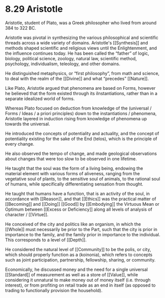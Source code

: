 # 8.29 Aristotle

Aristotle, student of Plato, was a Greek philosopher who lived from around 384 to 322 BC. 

Aristotle was pivotal in synthesizing the various philosophical and scientific threads across a wide variety of domains. Aristotle's [[Synthesis]] and methods shaped scientific and religious views until the Enlightenment, and the influence continues today. He has been called the “father” of logic, biology, political science, zoology, natural law, scientific method, psychology, individualism, teleology, and other domains. 

He distinguished metaphysics, or “first philosophy”, from math and science, to deal with the realm of the [[Divine]] and what “precedes” [[Nature]]. 

Like Plato, Aristotle argued that phenomena are based on Forms, however he believed that the form existed through its iInstantiations, rather than in a separate idealized world of forms. 

Whereas Plato focused on deduction from knowledge of the (universal / Forms / Ideas / a priori principles) down to the instantiations / phenomena, Aristotle layered in induction rising from knowledge of phenomena up towards the universal. 

He introduced the concepts of potentiality and actuality, and the concept of potentiality existing for the sake of the End (telos), which is the principle of every change. 

He also observed the tempo of change, and made geological observations about changes that were too slow to be observed in one lifetime. 

He taught that the soul was the form of a living being, endowing the material element with various forms of aliveness, ranging from the vegetative soul of plants, to the sensitive soul of animals, to the rational soul of humans, while specifically differentiating sensation from thought. 

He taught that humans have a function, that is an activity of the soul, in accordance with [[Reason]], and that [[Ethics]] was the practical matter of [[Becoming]] and [[Doing]] [[Good]] by [[Embodying]] the Virtuous Mean or Optimum between [[Excess or Deficiency]] along all levels of analysis of character / [[Virtue]]. 

He conceived of the city and politics like an organism, in which the [[Whole]] must necessarily be prior to the Part, such that the city is prior in importance to the family, and the family prior in importance to the individual. This corresponds to a level of [[Depth]]. 

He considered the natural level of [[Community]] to be the polis, or city, which should properly function as a (koinonia), which refers to concepts such as joint participation, partnership, fellowship, sharing, or community. 

Economically, he discussed money and the need for a single universal [[Standard]] of measurement as well as a store of [[Value]], while considering it unnatural to make money out of money itself (i.e. through interest), or from profiting on retail trade as an end in itself (as opposed to trading to functionally provision the household). 

